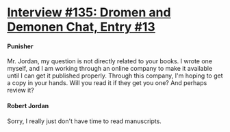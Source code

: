 # [Interview #135: Dromen and Demonen Chat, Entry #13](https://www.theoryland.com/intvmain.php?i=135#13)

#### Punisher

Mr. Jordan, my question is not directly related to your books. I wrote one myself, and I am working through an online company to make it available until I can get it published properly. Through this company, I'm hoping to get a copy in your hands. Will you read it if they get you one? And perhaps review it?

#### Robert Jordan

Sorry, I really just don't have time to read manuscripts.

